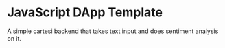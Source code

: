 # JavaScript DApp Template

A simple cartesi backend that takes text input and does sentiment analysis on it.